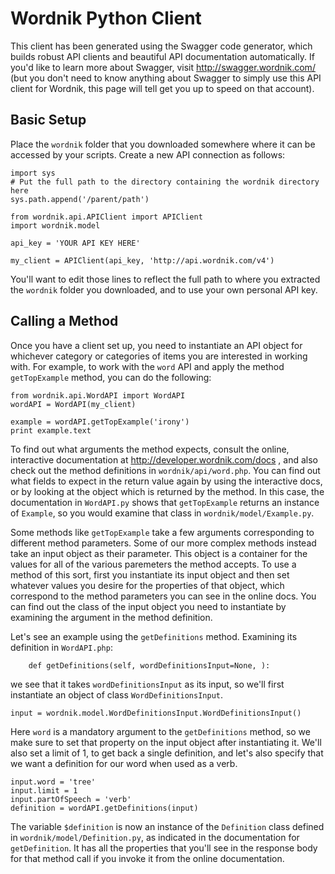 Wordnik Python Client
==========
This client has been generated using the Swagger code generator, which builds robust API clients and beautiful API documentation automatically. If you'd like to learn more about Swagger, visit http://swagger.wordnik.com/ (but you don't need to know anything about Swagger to simply use this API client for Wordnik, this page will tell get you up to speed on that account).

Basic Setup
-----

Place the `wordnik` folder that you downloaded somewhere where it can be accessed by your scripts. Create a new API connection as follows:

```
import sys
# Put the full path to the directory containing the wordnik directory here
sys.path.append('/parent/path')

from wordnik.api.APIClient import APIClient
import wordnik.model

api_key = 'YOUR API KEY HERE'

my_client = APIClient(api_key, 'http://api.wordnik.com/v4')
```

You'll want to edit those lines to reflect the full path to where you extracted the `wordnik` folder you downloaded, and to use your own personal API key.

Calling a Method
-----

Once you have a client set up, you need to instantiate an API object for whichever category or categories of items you are interested in working with. For example, to work with the `word` API and apply the method `getTopExample` method, you can do the following:

```
from wordnik.api.WordAPI import WordAPI
wordAPI = WordAPI(my_client)

example = wordAPI.getTopExample('irony')
print example.text
```

To find out what arguments the method expects, consult the online, interactive documentation at http://developer.wordnik.com/docs , and also check out the method definitions in `wordnik/api/word.php`. You can find out what fields to expect in the return value again by using the interactive docs, or by looking at the object which is returned by the method. In this case, the documentation in `WordAPI.py` shows that `getTopExample` returns an instance of `Example`, so you would examine that class in `wordnik/model/Example.py`.

Some methods like `getTopExample` take a few arguments corresponding to different method parameters. Some of our more complex methods instead take an input object as their parameter. This object is a container for the values for all of the various paremeters the method accepts. To use a method of this sort, first you instantiate its input object and then set whatever values you desire for the properties of that object, which correspond to the method parameters you can see in the online docs. You can find out the class of the input object you need to instantiate by examining the argument in the method definition.

Let's see an example using the `getDefinitions` method. Examining its definition in `WordAPI.php`:

```
	def getDefinitions(self, wordDefinitionsInput=None, ):
```

we see that it takes `wordDefinitionsInput` as its input, so we'll first instantiate an object of class `WordDefinitionsInput`.

```
input = wordnik.model.WordDefinitionsInput.WordDefinitionsInput()
```

Here `word` is a mandatory argument to the `getDefinitions` method, so we make sure to set that property on the input object after instantiating it. We'll also set a limit of 1, to get back a single definition, and let's also specify that we want a definition for our word when used as a verb.

```
input.word = 'tree'
input.limit = 1
input.partOfSpeech = 'verb'
definition = wordAPI.getDefinitions(input)
```

The variable `$definition` is now an instance of the `Definition` class defined in `wordnik/model/Definition.py`, as indicated in the documentation for `getDefinition`. It has all the properties that you'll see in the response body for that method call if you invoke it from the online documentation.

